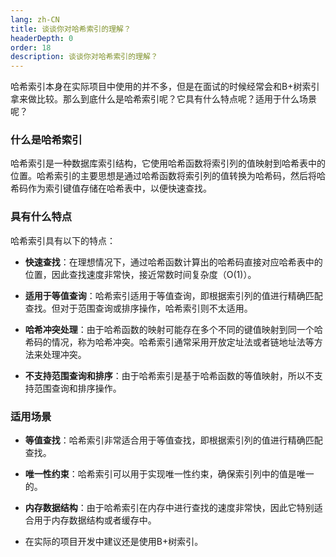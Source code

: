 ```yaml
---
lang: zh-CN
title: 谈谈你对哈希索引的理解？
headerDepth: 0
order: 18
description: 谈谈你对哈希索引的理解？
---
```


哈希索引本身在实际项目中使用的并不多，但是在面试的时候经常会和B+树索引拿来做比较。那么到底什么是哈希索引呢？它具有什么特点呢？适用于什么场景呢？



### 什么是哈希索引

哈希索引是一种数据库索引结构，它使用哈希函数将索引列的值映射到哈希表中的位置。哈希索引的主要思想是通过哈希函数将索引列的值转换为哈希码，然后将哈希码作为索引键值存储在哈希表中，以便快速查找。



### 具有什么特点

哈希索引具有以下的特点：

- **快速查找**：在理想情况下，通过哈希函数计算出的哈希码直接对应哈希表中的位置，因此查找速度非常快，接近常数时间复杂度（O(1)）。

- **适用于等值查询**：哈希索引适用于等值查询，即根据索引列的值进行精确匹配查找。但对于范围查询或排序操作，哈希索引则不太适用。

- **哈希冲突处理**：由于哈希函数的映射可能存在多个不同的键值映射到同一个哈希码的情况，称为哈希冲突。哈希索引通常采用开放定址法或者链地址法等方法来处理冲突。

- **不支持范围查询和排序**：由于哈希索引是基于哈希函数的等值映射，所以不支持范围查询和排序操作。



### 适用场景

- **等值查找**：哈希索引非常适合用于等值查找，即根据索引列的值进行精确匹配查找。

- **唯一性约束**：哈希索引可以用于实现唯一性约束，确保索引列中的值是唯一的。

- **内存数据结构**：由于哈希索引在内存中进行查找的速度非常快，因此它特别适合用于内存数据结构或者缓存中。
- 在实际的项目开发中建议还是使用B+树索引。













